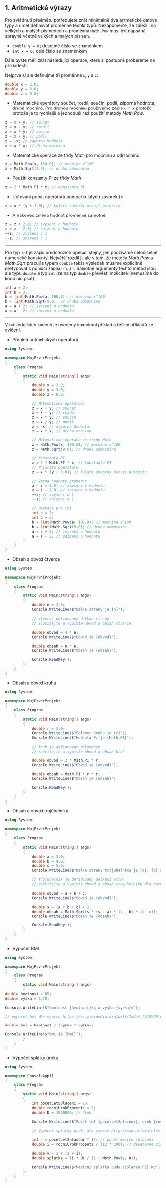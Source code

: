 ## 1. Aritmetické výrazy

Pro zvládnutí předmětu potřebujete znát minimálně dva aritmetické datové typy a umět definovat proměnné těchto typů. Nezapomeňte, že záleží i na velkých a malých písmenech a proměnná `Math.Pow` musí být napsaná správně včetně velkých a malých písmen.
* `double y = 0;` desetiné číslo se znaménkem
* `int x = 0;` celé číslo se znaménkem

Dále byste měli znát následující operace, které si postupně probereme na příkladech. 

Nejprve si ale definujme tři proměnné `x`, `y` a `z`:
```cs 
double x = 2.0;
double y = 3.0;
double z = 0.0;
```
* Matematické operátory součet, rozdíl, součin, podíl, záporná hodnota, druhá mocnina. Pro druhou mocninu používáme zápis `x * x` protože protože je to rychlejší a jednoduší než použití metody *Math.Pow*.
```cs 
z = x + y; // soucet
z = x - y; // rozdil
z = x * y; // soucin
z = x / y; // podil
z = -x; // zaporna hodnota
z = x * x; // druha mocnina
```
* Matematické operace ze třídy *Math* pro mocninu a odmocninu
```cs 
z = Math.Pow(x, 100.0); // mocnina x^100
z = Math.Sqrt(9.0); // druha odmocnina
```
* Použití konstanty PI ze třídy *Math*
```cs 
z = 2 * Math.PI * x; // konstanta PI
```
* Určování priorit operátorů pomocí kulatých závorek ():
```cs 
z = x * (y + 3.0); // kulate zavorky urcuji prioritu 
```

* A nakonec změna hodnot proměnné samotné:
```cs 
z = z + 2.0; // zvyseni o hodnotu
z = z - 2.0; // snizeni o hodnotu
++z; // zvyseni o 1
--z; // snizeni o 1
```
---
Pro typ `int` je zápis předchozích operací stejný, jen používáme celočíselné numerické konstanty. Největší rozdíl je ale v tom, že metody *Math.Pow* a *Math.Sqrt* pracují s typem `double` takže výsledek musíme explicitně přetypovat s pomocí zápisu `(int)`. Samotné argumenty těchto metod jsou ale typu `double` a typ `int` lze na typ `double` převést implicitně (nemusíme do kódu nic psát).
```cs 
int a = 2;
int b = 3;
b = (int)Math.Pow(a, 100.0); // mocnina x^100
b = (int)Math.Sqrt(9.0); // druha odmocnina
a = a + 2; // zvyseni o hodnotu
a = a - 2; // snizeni o hodnotu
```
---
V následujících kódech je uvedený kompletní příklad a řešení příkladů ze cvičení.

- Přehled aritmetických operátorů

```cs 
using System;

namespace MujPrvniProjekt
{
    class Program
    { 
        static void Main(string[] args)
        {
            double x = 2.0;
            double y = 3.0;
            double z = 0.0;

            // Matematicke operatory
            z = x + y; // soucet
            z = x - y; // rozdil
            z = x * y; // soucin
            z = x / y; // podil
            z = -x; // zaporna hodnota
            z = x * x; // druha mocnina

            // Matematicke operace ze tridy Math
            z = Math.Pow(x, 100.0); // mocnina x^100
            z = Math.Sqrt(9.0); // druha odmocnina

            // Konstanta PI
            z = 2 * Math.PI * x; // konstanta PI
            // Priorita operatoru
            z = x * (y + 3.0); // kulate zavorky urcuji prioritu 

            // Zmena hodnoty promenne
            z = z + 2.0; // zvyseni o hodnotu
            z = z - 2.0; // snizeni o hodnotu
            ++z; // zvyseni o 1
            --z; // snizeni o 1

            // Operace pro int
            int a = 2;
            int b = 3;
            b = (int)Math.Pow(a, 100.0); // mocnina x^100
            b = (int)Math.Sqrt(9.0); // druha odmocnina
            a = a + 2; // zvyseni o hodnotu
            a = a - 2; // snizeni o hodnotu
        }
    }
}
```

- Obsah a obvod čtverce

```cs
using System;

namespace MujPrvniProjekt
{
    class Program
    {
        static void Main(string[] args)
        {
            double n = 3.0;
            Console.WriteLine($"Delka strany je {n}");
            
            // ctverec definovany delkou strany
            // spocitejte a vypiste obvod a obsah ctverce
            
            double obvod = 4 * n;
            Console.WriteLine($"Obvod je {obvod}");

            double obsah = n * n;
            Console.WriteLine($"Obsah je {obsah}");

            Console.ReadKey();
        }
    }
}
```

- Obsah a obvod kruhu

```cs 
using System;

namespace MujPrvniProjekt
{
    class Program
    {
        static void Main(string[] args)
        {
            double r = 3.0;
            Console.WriteLine($"Polomer kruhu je {r}");
            Console.WriteLine($"Hodnota Pi je {Math.PI}");
            
            // kruh je definovany polomerem
            // spocitejte a vypiste obvod a obsah kruh

            double obvod = 2 * Math.PI * r;
            Console.WriteLine($"Obvod je {obvod}");

            double obsah = Math.PI * r * r;
            Console.WriteLine($"Obsah je {obsah}");

            Console.ReadKey();
        }
    }
}
```

- Obsah a obvod trojúhelníka

```cs 
using System;

namespace MujPrvniProjekt
{
    class Program
    {
        static void Main(string[] args)
        {
            double a = 3.0;
            double b = 4.0;
            double c = 5.0;
            Console.WriteLine($"Delka strany trojuhelnika je {a}, {b} a {c}");
            
            // trojuhelnik je definovany delkami stran
            // spocitejte a vypiste obvod a obsah trojuhelniku dle heronova vzorce https://cs.wikipedia.org/wiki/Heron%C5%AFv_vzorec
            
            double obvod = a + b + c;
            Console.WriteLine($"Obvod je {obvod}");

            double s = (a + b + c) / 2;
            double obsah = Math.Sqrt(s * (s - a) * (s - b) * (s -c));
            Console.WriteLine($"Obsah je {obsah}");

            Console.ReadKey();
        }
    }
}
```

- Výpočet BMI

```cs 
using System;

namespace MujPrvniProjekt
{
    class Program
    { 
        static void Main(string[] args)
        {
double hmotnost = 85;
double vyska = 1.78;

Console.WriteLine($"hmotnost {hmotnost}kg a vyska {vyska}m");

// vypocet bmi dle vzorce https://cs.wikipedia.org/wiki/Index_t%C4%9Blesn%C3%A9_hmotnosti

double bmi = hmotnost / (vyska * vyska);

Console.WriteLine($"bmi je {bmi}");
        }
    }
}
```

- Výpočet splátky úroku

```cs 
using System;

namespace ConsoleApp11
{
    class Program
    { 
        static void Main(string[] args)
        {
            int pocetLetSplaceni = 20;
            double rocniUrokProcenta = 2;
            double D = 1000000; // dluh

            Console.WriteLine($"Pocet let {pocetLetSplaceni}, urok {rocniUrokProcenta}% rocne a castka {D} Kc");
            
            // Vypocet splatky uroku dle vzorce http://www.aristoteles.cz/matematika/financni_matematika/hypoteka-vypocet.php
            
            int n = pocetLetSplaceni * 12; // pocet mesicu splaceni
            double i = rocniUrokProcenta / (12 * 100); // desetinne cislo

            double v = 1 / (1 + i);
            double splatka = (i * D) / (1 - Math.Pow(v, n));

            Console.WriteLine($"Mesicni splatka bude {splatka:F2} Kc");
        }
    }
}
```
